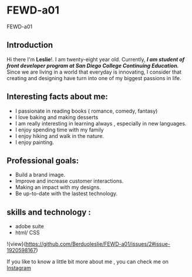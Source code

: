 # FEWD-a01
FEWD-a01

## Introduction

Hi there I'm **Leslie**!. I am twenty-eight year old. 
Currently, _**I am student of front developer program at San Diego College Continuing Education.**_ 
Since we are living in a world that everyday is innovating, I consider that creating and designing have turn into one of my biggest passions in life.  

## Interesting facts about me:
* I passionate in reading books ( romance, comedy, fantasy)
* I love baking and making desserts
* I am really interesting in learning always , especially in new languages.
* I enjoy spending time with my family
* I enjoy hiking and walk in the nature. 
* I enjoy painting.

## Professional goals:
 * Build a brand image.
 * Improve and increase customer interactions.
 * Making an impact with my designs.
 * Be up-to-date with the lastest technology. 

## skills and technology :
  * adobe suite
  * html/ CSS

!{view}(https://github.com/Berduoleslie/FEWD-a01/issues/2#issue-1920598167)

If you like to know a little bit more about me , you can check me on [Instagram](https://www.instagram.com/lessberduo/)

